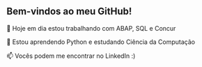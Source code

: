 ## Bem-vindos ao meu GitHub!

🔭 Hoje em dia estou trabalhando com ABAP, SQL e Concur 

🌱 Estou aprendendo Python e estudando Ciência da Computação

📫 Vocês podem me encontrar no LinkedIn :)
<!--
**fraga500/fraga500** is a ✨ _special_ ✨ repository because its `README.md` (this file) appears on your GitHub profile.

Here are some ideas to get you started:

- 🔭 I’m currently working on ...
- 🌱 I’m currently learning ...
- 👯 I’m looking to collaborate on ...
- 🤔 I’m looking for help with ...
- 💬 Ask me about ...
- 📫 How to reach me: ...
- 😄 Pronouns: ...
- ⚡ Fun fact: ...
-->
